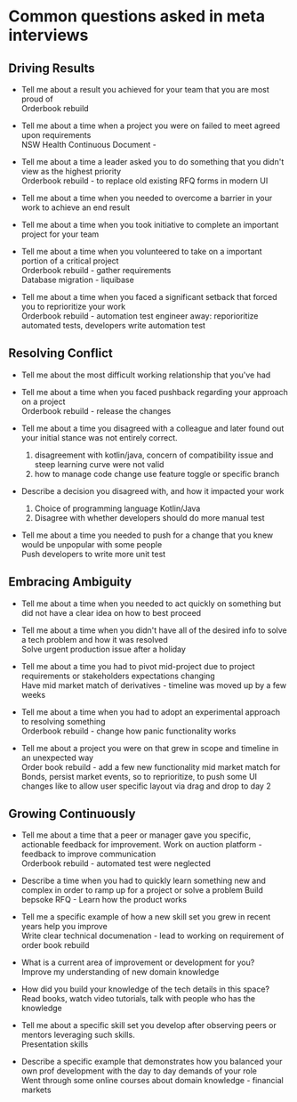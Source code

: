 # Common questions asked in meta interviews
## Driving Results 
- Tell me about a result you achieved for your team that you are most proud of  
  Orderbook rebuild
  
- Tell me about a time when a project you were on failed to meet agreed upon requirements  
  NSW Health Continuous Document -
  
- Tell me about a time a leader asked you to do something that you didn't view as the highest priority  
  Orderbook rebuild - to replace old existing RFQ forms in modern UI

- Tell me about a time when you needed to overcome a barrier in your work to achieve an end result
- Tell me about a time when you took initiative to complete an important project for your team
- Tell me about a time when you volunteered to take on a important portion of a critical project  
  Orderbook rebuild - gather requirements  
  Database migration - liquibase  
  
- Tell me about a time when you faced a significant setback that forced you to reprioritize your work  
  Orderbook rebuild - automation test engineer away: reporioritize automated tests, developers write automation test

## Resolving Conflict 
- Tell me about the most difficult working relationship that you've had
- Tell me about a time when you faced pushback regarding your approach on a project  
  Orderbook rebuild - release the changes
  
- Tell me about a time you disagreed with a colleague and later found out your initial stance was not entirely correct.  
  1. disagreement with kotlin/java, concern of compatibility issue and steep learning curve were not valid
  1. how to manage code change use feature toggle or specific branch

- Describe a decision you disagreed with, and how it impacted your work  
  1. Choice of programming language Kotlin/Java  
  1. Disagree with whether developers should do more manual test  

- Tell me about a time you needed to push for a change that you knew would be unpopular with some people  
  Push developers to write more unit test

## Embracing Ambiguity 
- Tell me about a time when you needed to act quickly on something but did not have a clear idea on how to best proceed
- Tell me about a time when you didn't have all of the desired info to solve a tech problem and how it was resolved  
  Solve urgent production issue after a holiday
  
- Tell me about a time you had to pivot mid-project due to project requirements or stakeholders expectations changing  
  Have mid market match of derivatives - timeline was moved up by a few weeks
  
- Tell me about a time when you had to adopt an experimental approach to resolving something  
  Orderbook rebuild - change how panic functionality works

- Tell me about a project you were on that grew in scope and timeline in an unexpected way  
  Order book rebuild - add a few new functionality mid market match for Bonds, persist market events, so to reprioritize, to push some UI changes like to allow user specific layout via drag and drop to day 2

## Growing Continuously 
- Tell me about a time that a peer or manager gave you specific, actionable feedback for improvement.
  Work on auction platform - feedback to improve communication  
  Orderbook rebuild - automated test were neglected
  
- Describe a time when you had to quickly learn something new and complex in order to ramp up for a project or solve a problem
  Build bepsoke RFQ - Learn how the product works
  
- Tell me a specific example of how a new skill set you grew in recent years help you improve  
  Write clear technical documenation - lead to working on requirement of order book rebuild

- What is a current area of improvement or development for you?  
  Improve my understanding of new domain knowledge

- How did you build your knowledge of the tech details in this space?  
  Read books, watch video tutorials, talk with people who has the knowledge  
  
- Tell me about a specific skill set you develop after observing peers or mentors leveraging such skills.  
  Presentation skills
  
- Describe a specific example that demonstrates how you balanced your own prof development with the day to day demands of your role   
  Went through some online courses about domain knowledge - financial markets
